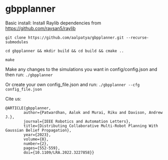# gbpplanner

Basic install:
Install Raylib dependencies from https://github.com/raysan5/raylib

```git clone https://github.com/aalpatya/gbpplanner.git --recurse-submodules```

```cd gbpplanner && mkdir build && cd build && cmake ..```

```make```

Make any changes to the simulations you want in config/config.json and then run:
```./gbpplanner```

Or create your own config_file.json and run:
```./gbpplanner --cfg config_file.json```


Cite us: 
```
@ARTICLE{gbpplanner,
        author={Patwardhan, Aalok and Murai, Riku and Davison, Andrew J.},
        journal={IEEE Robotics and Automation Letters}, 
        title={Distributing Collaborative Multi-Robot Planning With Gaussian Belief Propagation}, 
        year={2023},
        volume={8},
        number={2},
        pages={552-559},
        doi={10.1109/LRA.2022.3227858}}
```
